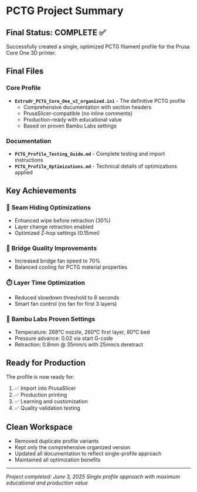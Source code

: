 # PCTG Project Summary

## Final Status: COMPLETE ✅

Successfully created a single, optimized PCTG filament profile for the Prusa Core One 3D printer.

## Final Files

### Core Profile

- **`Extrudr_PCTG_Core_One_v2_organized.ini`** - The definitive PCTG profile
  - Comprehensive documentation with section headers
  - PrusaSlicer-compatible (no inline comments)
  - Production-ready with educational value
  - Based on proven Bambu Labs settings

### Documentation

- **`PCTG_Profile_Testing_Guide.md`** - Complete testing and import instructions
- **`PCTG_Profile_Optimizations.md`** - Technical details of optimizations applied

## Key Achievements

### 🎯 **Seam Hiding Optimizations**

- Enhanced wipe before retraction (30%)
- Layer change retraction enabled
- Optimized Z-hop settings (0.15mm)

### 🌉 **Bridge Quality Improvements**

- Increased bridge fan speed to 70%
- Balanced cooling for PCTG material properties

### ⏱️ **Layer Time Optimization**

- Reduced slowdown threshold to 8 seconds
- Smart fan control (no fan for first 3 layers)

### 🔧 **Bambu Labs Proven Settings**

- Temperature: 268°C nozzle, 260°C first layer, 80°C bed
- Pressure advance: 0.02 via start G-code
- Retraction: 0.8mm @ 35mm/s with 25mm/s deretract

## Ready for Production

The profile is now ready for:

1. ✅ Import into PrusaSlicer
2. ✅ Production printing
3. ✅ Learning and customization
4. ✅ Quality validation testing

## Clean Workspace

- Removed duplicate profile variants
- Kept only the comprehensive organized version
- Updated all documentation to reflect single-profile approach
- Maintained all optimization benefits

---
*Project completed: June 3, 2025*
*Single profile approach with maximum educational and production value*
